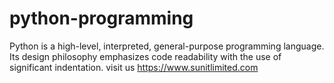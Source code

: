 # python-programming
Python is a high-level, interpreted, general-purpose programming language. Its design philosophy emphasizes code readability with the use of significant indentation.
visit us https://www.sunitlimited.com
